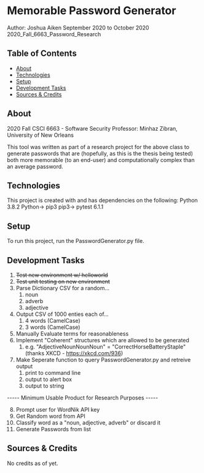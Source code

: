 # Memorable Password Generator
Author: Joshua Aiken
September 2020 to October 2020
2020_Fall_6663_Password_Research

## Table of Contents
* [About](#about)
* [Technologies](#technologies)
* [Setup](#setup)
* [Development Tasks](#development-plan)
* [Sources & Credits](#sources)

## About
 2020 Fall CSCI 6663 - Software Security
 Professor: Minhaz Zibran, University of New Orleans 
 
 This tool was written as part of a research project for the above class to generate passwords that are (hopefully, as this is the thesis being tested) both more memorable (to an end-user) and computationally complex than an average password. 

## Technologies
This project is created with and has dependencies on the following:
Python 3.8.2
Python-> pip3
pip3-> pytest 6.1.1


## Setup
To run this project, run the PasswordGenerator.py file.

## Development Tasks
1. ~~Test new environment w/ helloworld~~
2. ~~Test unit testing on new environment~~
3. Parse Dictionary CSV for a random...
    1. noun
    2. adverb
    3. adjective
4. Output CSV of 1000 enties each of...
    1. 4 words (CamelCase)
    2. 3 words (CamelCase)
5. Manually Evaluate terms for reasonableness
6. Implement "Coherent" structures which are allowed to be generated
    1. e.g. "AdjectiveNounNounNoun" = "CorrectHorseBatteryStaple" (thanks XKCD - https://xkcd.com/936)
7. Make Seperate function to query PasswordGenerator.py and retreive output
    1. print to command line
    2. output to alert box
    3. output to string

----- Minimum Usable Product for Research Purposes -----

8. Prompt user for WordNik API key
9. Get Random word from API
10. Classify word as a "noun, adjective, adverb" or discard it
11. Generate Passwords from list

## Sources & Credits
No credits as of yet. 